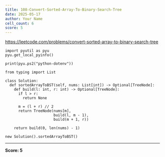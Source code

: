 ```yaml
---
title: 108-Convert-Sorted-Array-To-Binary-Search-Tree
date: 2025-05-17
author: Your Name
cell_count: 6
score: 5
---
```


https://leetcode.com/problems/convert-sorted-array-to-binary-search-tree


```
import pyutil as pyu
pyu.get_local_pyinfo()
```


```
print(pyu.ps2("python-dotenv"))
```


```
from typing import List
```


```
class Solution:
  def sortedArrayToBST(self, nums: List[int]) -> Optional[TreeNode]:
    def build(l: int, r: int) -> Optional[TreeNode]:
      if l > r:
        return None

      m = (l + r) // 2
      return TreeNode(nums[m],
                      build(l, m - 1),
                      build(m + 1, r))

    return build(0, len(nums) - 1)
```


```
new Solution().sortedArrayToBST()
```


---
**Score: 5**